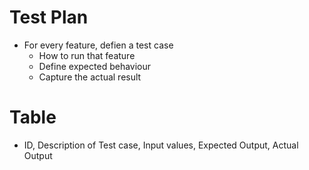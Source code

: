 # Test Plan
* For every feature, defien a test case
    * How to run that feature
    * Define expected behaviour
    * Capture the actual result

# Table
* ID, Description of Test case, Input values, Expected Output, Actual Output